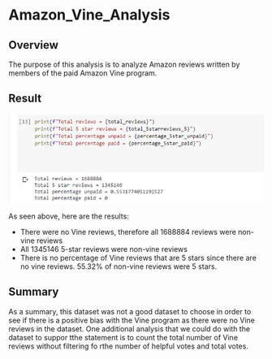 # Amazon_Vine_Analysis

## Overview
The purpose of this analysis is to analyze Amazon reviews written by members of the paid Amazon Vine program. 

## Result
![Results](Resources/Capture.PNG)


As seen above, here are the results:
- There were no Vine reviews, therefore all 1688884 reviews were non-vine reviews
- All 1345146 5-star reviews were non-vine reviews
- There is no percentage of Vine reviews that are 5 stars since there are no vine reviews. 55.32% of non-vine reviews were 5 stars.

## Summary
As a summary, this dataset was not a good dataset to choose in order to see if there is a positive bias with the Vine program as there were no Vine reviews in the dataset. One additional analysis that we could do with the dataset to suppor tthe statement is to count the total number of Vine reviews without filtering fo rthe number of helpful votes and total votes. 
